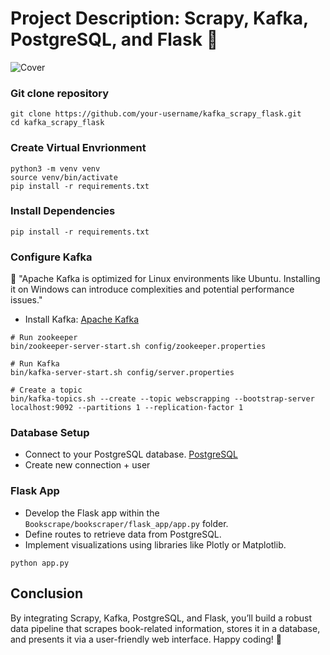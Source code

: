 
# Project Description: Scrapy, Kafka, PostgreSQL, and Flask 🍷

![Cover](https://wallpapercave.com/wp/wp1828905.png)

### Git clone repository
```
git clone https://github.com/your-username/kafka_scrapy_flask.git
cd kafka_scrapy_flask
```

### Create Virtual Envrionment
```
python3 -m venv venv
source venv/bin/activate
pip install -r requirements.txt
```

### Install Dependencies 
```
pip install -r requirements.txt
```

### Configure Kafka 

💫 "Apache Kafka is optimized for Linux environments like Ubuntu. Installing it on Windows can introduce complexities and potential performance issues."
- Install Kafka: [Apache Kafka](https://kafka.apache.org/)

```
# Run zookeeper
bin/zookeeper-server-start.sh config/zookeeper.properties

# Run Kafka
bin/kafka-server-start.sh config/server.properties

# Create a topic
bin/kafka-topics.sh --create --topic webscrapping --bootstrap-server localhost:9092 --partitions 1 --replication-factor 1
```

### Database Setup
- Connect to your PostgreSQL database.
[PostgreSQL](https://www.postgresql.org/)
- Create new connection + user

### Flask App 
- Develop the Flask app within the `Bookscrape/bookscraper/flask_app/app.py` folder.
- Define routes to retrieve data from PostgreSQL.
- Implement visualizations using libraries like Plotly or Matplotlib.
```
python app.py
```

## Conclusion
By integrating Scrapy, Kafka, PostgreSQL, and Flask, you’ll build a robust data pipeline that scrapes book-related information, stores it in a database, and presents it via a user-friendly web interface. Happy coding! 🚀
